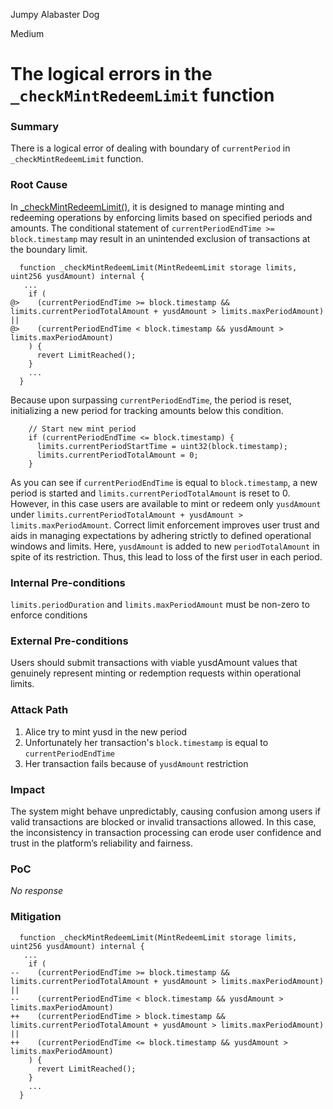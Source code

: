 Jumpy Alabaster Dog

Medium

# The logical errors in the `_checkMintRedeemLimit` function

### Summary

There is a logical error of dealing with boundary of `currentPeriod` in `_checkMintRedeemLimit` function. 

### Root Cause

In [_checkMintRedeemLimit()](https://github.com/sherlock-audit/2025-04-aegis-op-grant/blob/4aceb235db96b2299bb95ebf16e83a24f987bf3e/aegis-contracts/contracts/AegisMinting.sol#L791C1-L792C86), it is designed to manage minting and redeeming operations by enforcing limits based on specified periods and amounts. 
The conditional statement of `currentPeriodEndTime >= block.timestamp` may result in an unintended exclusion of transactions at the boundary limit.
```solidity
  function _checkMintRedeemLimit(MintRedeemLimit storage limits, uint256 yusdAmount) internal {
   ...
    if (
@>    (currentPeriodEndTime >= block.timestamp && limits.currentPeriodTotalAmount + yusdAmount > limits.maxPeriodAmount) || 
@>    (currentPeriodEndTime < block.timestamp && yusdAmount > limits.maxPeriodAmount)
    ) {
      revert LimitReached();
    }
    ...
  }
```
Because upon surpassing `currentPeriodEndTime`, the period is reset, initializing a new period for tracking amounts below this condition.
```solidity
    // Start new mint period
    if (currentPeriodEndTime <= block.timestamp) {
      limits.currentPeriodStartTime = uint32(block.timestamp);
      limits.currentPeriodTotalAmount = 0;
    }
```
As you can see if `currentPeriodEndTime` is equal to `block.timestamp`, a new period is started and `limits.currentPeriodTotalAmount` is reset to 0. However, in this case users are available to mint or redeem only `yusdAmount` under `limits.currentPeriodTotalAmount + yusdAmount > limits.maxPeriodAmount`. Correct limit enforcement improves user trust and aids in managing expectations by adhering strictly to defined operational windows and limits.
Here, `yusdAmount` is added to new `periodTotalAmount` in spite of its restriction. Thus, this lead to loss of the first user in each period.

### Internal Pre-conditions

`limits.periodDuration` and `limits.maxPeriodAmount` must be non-zero to enforce conditions

### External Pre-conditions

Users should submit transactions with viable yusdAmount values that genuinely represent minting or redemption requests within operational limits.

### Attack Path

1. Alice try to mint yusd in the new period
2. Unfortunately her transaction's `block.timestamp` is equal to `currentPeriodEndTime`
3. Her transaction fails because of `yusdAmount` restriction 

### Impact

The system might behave unpredictably, causing confusion among users if valid transactions are blocked or invalid transactions allowed. In this case, the inconsistency in transaction processing can erode user confidence and trust in the platform’s reliability and fairness.

### PoC

_No response_

### Mitigation

```solidity
  function _checkMintRedeemLimit(MintRedeemLimit storage limits, uint256 yusdAmount) internal {
   ...
    if (
--    (currentPeriodEndTime >= block.timestamp && limits.currentPeriodTotalAmount + yusdAmount > limits.maxPeriodAmount) || 
--    (currentPeriodEndTime < block.timestamp && yusdAmount > limits.maxPeriodAmount)
++    (currentPeriodEndTime > block.timestamp && limits.currentPeriodTotalAmount + yusdAmount > limits.maxPeriodAmount) || 
++    (currentPeriodEndTime <= block.timestamp && yusdAmount > limits.maxPeriodAmount)
    ) {
      revert LimitReached();
    }
    ...
  }
```